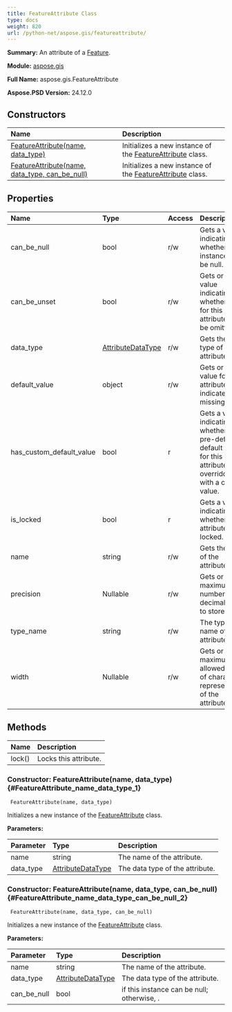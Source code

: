 ```yaml
---
title: FeatureAttribute Class
type: docs
weight: 820
url: /python-net/aspose.gis/featureattribute/
---
```


**Summary:** An attribute of a [Feature](/psd/python-net/aspose.gis/feature/).

**Module:** [aspose.gis](/psd/python-net/aspose.gis/)

**Full Name:** aspose.gis.FeatureAttribute

**Aspose.PSD Version:** 24.12.0

## **Constructors**
| **Name** | **Description** |
| :- | :- |
| [FeatureAttribute(name, data_type)](#FeatureAttribute_name_data_type_1) | Initializes a new instance of the [FeatureAttribute](/psd/python-net/aspose.gis/featureattribute/) class. |
| [FeatureAttribute(name, data_type, can_be_null)](#FeatureAttribute_name_data_type_can_be_null_2) | Initializes a new instance of the [FeatureAttribute](/psd/python-net/aspose.gis/featureattribute/) class. |
## **Properties**
| **Name** | **Type** | **Access** | **Description** |
| :- | :- | :- | :- |
| can_be_null | bool | r/w | Gets a value indicating whether this instance can be null. |
| can_be_unset | bool | r/w | Gets or sets a value indicating whether value for this attribute can be omitted. |
| data_type | [AttributeDataType](/psd/python-net/aspose.gis/attributedatatype) | r/w | Gets the data type of the attribute. |
| default_value | object | r/w | Gets or sets a value for the attribute, that indicates missing data. |
| has_custom_default_value | bool | r | Gets a value indicating whether the pre-defined default value for this attribute was overridden with a custom value. |
| is_locked | bool | r | Gets a value indicating whether this attribute is locked. |
| name | string | r/w | Gets the name of the attribute. |
| precision | Nullable<int> | r/w | Gets or sets maximum number of decimal digits to store. |
| type_name | string | r/w | The type name of the attribute. |
| width | Nullable<int> | r/w | Gets or sets maximum allowed width of character representation of the attribute. |
## **Methods**
| **Name** | **Description** |
| :- | :- |
| lock() | Locks this attribute. |


### Constructor: FeatureAttribute(name, data_type) {#FeatureAttribute_name_data_type_1}


```
 FeatureAttribute(name, data_type) 
```

Initializes a new instance of the [FeatureAttribute](/psd/python-net/aspose.gis/featureattribute/) class.

**Parameters:**

| Parameter | Type | Description |
| :- | :- | :- |
| name | string | The name of the attribute. |
| data_type | [AttributeDataType](/psd/python-net/aspose.gis/attributedatatype) | The data type of the attribute. |

### Constructor: FeatureAttribute(name, data_type, can_be_null) {#FeatureAttribute_name_data_type_can_be_null_2}


```
 FeatureAttribute(name, data_type, can_be_null) 
```

Initializes a new instance of the [FeatureAttribute](/psd/python-net/aspose.gis/featureattribute/) class.

**Parameters:**

| Parameter | Type | Description |
| :- | :- | :- |
| name | string | The name of the attribute. |
| data_type | [AttributeDataType](/psd/python-net/aspose.gis/attributedatatype) | The data type of the attribute. |
| can_be_null | bool | <see langword="true" /> if this instance can be null; otherwise, <see langword="false" />. |

